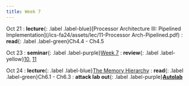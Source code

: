 ```yaml
---
title: Week 7
---
```


Oct 21
: **lecture**{: .label .label-blue}[Processor Architecture III: Pipelined Implementation](/ics-fa24/assets/lec/11-Processor Arch-Pipelined.pdf)
  : **read**{: .label .label-green}Ch4.4 - Ch4.5

Oct 23
: **seminar**{: .label .label-purple}[Week 7](/ics-fa24/assets/seminar/ta/week7.pdf)
  : **review**{: .label .label-yellow}[10,](/ics-fa24/assets/seminar/stu/董淑琦-ics回课-10.pdf) [11](/ics-fa24/assets/seminar/stu/齐致权-ics回课-11.pdf)

Oct 24
: **lecture**{: .label .label-blue}[The Memory Hierarchy](/ics-fa24/assets/lec/12-memory-hierarchy.pdf)
  : **read**{: .label .label-green}Ch6.1 - Ch6.3
: **attack lab out**{: .label .label-purple}[**Autolab**](https://autolab.pku.edu.cn/courses/ICS/assessments/attacklab)